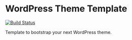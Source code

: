 # WordPress Theme Template

[![Build Status](https://img.shields.io/travis/com/marcobiedermann/wordpress-theme-boilerplate)](https://travis-ci.com/marcobiedermann/wordpress-theme-boilerplate)

Template to bootstrap your next WordPress theme.
